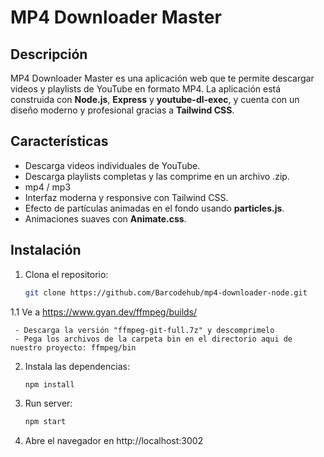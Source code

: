 # MP4 Downloader Master

## Descripción
MP4 Downloader Master es una aplicación web que te permite descargar videos y playlists de YouTube en formato MP4. La aplicación está construida con **Node.js**, **Express** y **youtube-dl-exec**, y cuenta con un diseño moderno y profesional gracias a **Tailwind CSS**.

## Características
- Descarga videos individuales de YouTube.
- Descarga playlists completas y las comprime en un archivo .zip.
- mp4 / mp3
- Interfaz moderna y responsive con Tailwind CSS.
- Efecto de partículas animadas en el fondo usando **particles.js**.
- Animaciones suaves con **Animate.css**.

## Instalación
1. Clona el repositorio:
   ```bash
   git clone https://github.com/Barcodehub/mp4-downloader-node.git
   ```
  1.1 Ve a https://www.gyan.dev/ffmpeg/builds/

     - Descarga la versión "ffmpeg-git-full.7z" y descomprimelo
     - Pega los archivos de la carpeta bin en el directorio aqui de nuestro proyecto: ffmpeg/bin

2. Instala las dependencias:

    ```bash
    npm install
      ```

3. Run server:

    ```bash
    npm start
      ```
4. Abre el navegador en http://localhost:3002
